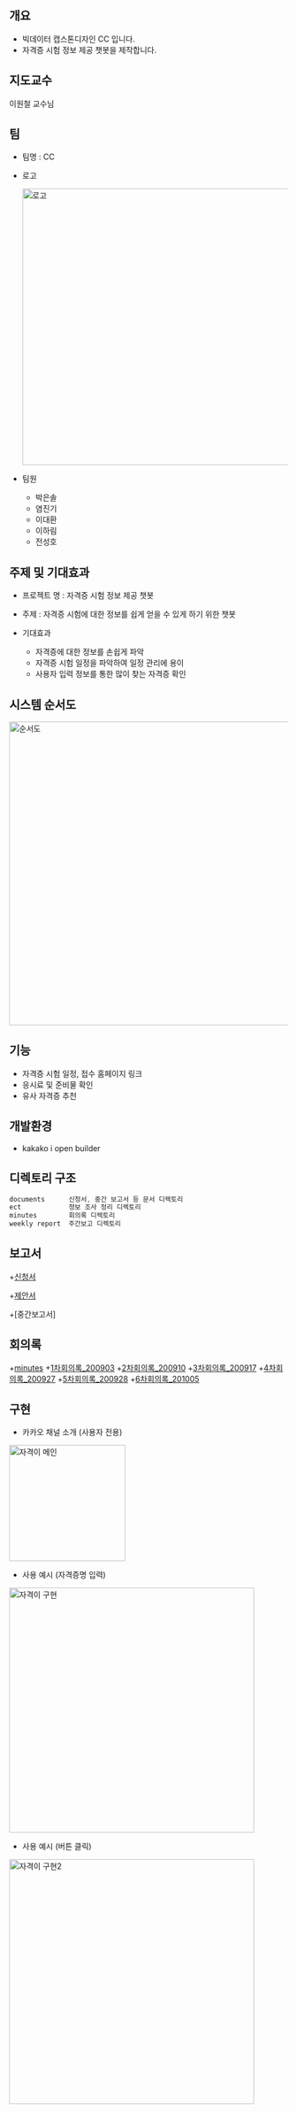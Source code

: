 ## 개요

+ 빅데이터 캡스톤디자인 CC 입니다.
+ 자격증 시험 정보 제공 챗봇을 제작합니다.

## 지도교수
이원철 교수님

## 팀

+ 팀명 : CC
+ 로고
  
  <img width = "500" alt="로고" src="https://user-images.githubusercontent.com/70565692/95938151-3e29e580-0e14-11eb-9bd7-a098e6b7528f.jpg">
+ 팀원
  + 박은솔 
  + 염진기 
  + 이대환 
  + 이하림 
  + 전성호 

## 주제 및 기대효과

+ 프로젝트 명 : 자격증 시험 정보 제공 챗봇

+ 주제 : 자격증 시험에 대한 정보를 쉽게 얻을 수 있게 하기 위한 챗봇

+ 기대효과

  + 자격증에 대한 정보를 손쉽게 파악
  + 자격증 시험 일정을 파악하여 일정 관리에 용이
  + 사용자 입력 정보를 통한 많이 찾는 자격증 확인

## 시스템 순서도

<img width="549" alt="순서도" src="https://user-images.githubusercontent.com/70565692/95938618-33bc1b80-0e15-11eb-9a85-dfbeae1bb3f7.png">

## 기능
+ 자격증 시험 일정, 접수 홈페이지 링크
+ 응시료 및 준비물 확인
+ 유사 자격증 추천

## 개발환경
+ kakako i open builder

## 디렉토리 구조
```java
documents      신청서, 중간 보고서 등 문서 디렉토리
ect            정보 조사 정리 디렉토리
minutes        회의록 디렉토리
weekly report  주간보고 디렉토리
```

## 보고서
+[신청서](https://github.com/seeoonghoo/BigData_Capstone_Design/blob/master/documents/2020-2%ED%95%99%EA%B8%B0%20%EC%BA%A1%EC%8A%A4%ED%86%A4%EB%94%94%EC%9E%90%EC%9D%B8%EC%8B%A0%EC%B2%AD%EC%84%9C_%EC%9E%90%EA%B2%A9%EC%A6%9D%20%EC%8B%9C%ED%97%98%20%EC%A0%95%EB%B3%B4%20%EC%A0%9C%EA%B3%B5%20%EC%B1%97%EB%B4%87_CC_%EC%B5%9C%EC%A2%85.hwp)

+[제안서](https://github.com/seeoonghoo/BigData_Capstone_Design/blob/master/documents/2020%EB%85%84%202%ED%95%99%EA%B8%B0%20%EC%BA%A1%EC%8A%A4%ED%86%A4%EB%94%94%EC%9E%90%EC%9D%B8%ED%95%99%EC%83%9D%EC%A0%9C%EC%95%88%EC%84%9C_%EC%9E%90%EA%B2%A9%EC%A6%9D%20%EC%8B%9C%ED%97%98%20%EC%A0%95%EB%B3%B4%20%EC%A0%9C%EA%B3%B5%20%EC%B1%97%EB%B4%87_CC.hwp)

+[중간보고서]

## 회의록

+[minutes](https://github.com/seeoonghoo/BigData_Capstone_Design/tree/master/minutes)
  +[1차회의록_200903](https://github.com/seeoonghoo/BigData_Capstone_Design/blob/master/minutes/CC_200903_1%EC%B0%A8_%ED%9A%8C%EC%9D%98%EB%A1%9D.hwp)
  +[2차회의록_200910](https://github.com/seeoonghoo/BigData_Capstone_Design/blob/master/minutes/CC_200910_2%EC%B0%A8_%ED%9A%8C%EC%9D%98%EB%A1%9D.hwp)
  +[3차회의록_200917](https://github.com/seeoonghoo/BigData_Capstone_Design/blob/master/minutes/CC_200917_3%EC%B0%A8_%ED%9A%8C%EC%9D%98%EB%A1%9D.hwp)
  +[4차회의록_200927](https://github.com/seeoonghoo/BigData_Capstone_Design/blob/master/minutes/CC_200927_4%EC%B0%A8_%ED%9A%8C%EC%9D%98%EB%A1%9D.hwp)
  +[5차회의록_200928](https://github.com/seeoonghoo/BigData_Capstone_Design/blob/master/minutes/CC_200928_5%EC%B0%A8_%ED%9A%8C%EC%9D%98%EB%A1%9D.hwp)
  +[6차회의록_201005](https://github.com/seeoonghoo/BigData_Capstone_Design/blob/master/minutes/CC_201005_6%EC%B0%A8_%ED%9A%8C%EC%9D%98%EB%A1%9D.hwp)

## 구현
+ 카카오 채널 소개 (사용자 전용)

<img width="210" alt="자격이 메인" src="https://user-images.githubusercontent.com/70565692/95939433-07a19a00-0e17-11eb-930e-ae57bb4eb9bf.png">

+ 사용 예시 (자격증명 입력)

<img width="443" alt="자격이 구현" src="https://user-images.githubusercontent.com/70565692/95939456-138d5c00-0e17-11eb-988a-2a317a82792f.png">

+ 사용 예시 (버튼 클릭)

<img width="443" alt="자격이 구현2" src="https://user-images.githubusercontent.com/70565692/95939483-2869ef80-0e17-11eb-977b-8a7294787459.png">


